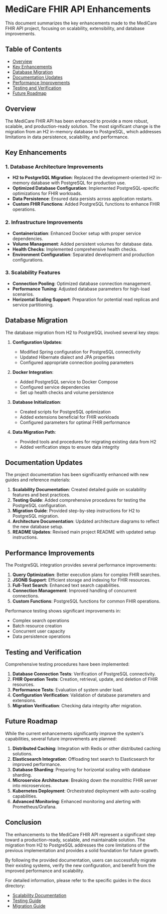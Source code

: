 # MediCare FHIR API Enhancements

This document summarizes the key enhancements made to the MediCare FHIR API project, focusing on scalability, extensibility, and database improvements.

## Table of Contents

- [Overview](#overview)
- [Key Enhancements](#key-enhancements)
- [Database Migration](#database-migration)
- [Documentation Updates](#documentation-updates)
- [Performance Improvements](#performance-improvements)
- [Testing and Verification](#testing-and-verification)
- [Future Roadmap](#future-roadmap)

## Overview

The MediCare FHIR API has been enhanced to provide a more robust, scalable, and production-ready solution. The most significant change is the migration from an H2 in-memory database to PostgreSQL, which addresses limitations in data persistence, scalability, and performance.

## Key Enhancements

### 1. Database Architecture Improvements

- **H2 to PostgreSQL Migration**: Replaced the development-oriented H2 in-memory database with PostgreSQL for production use.
- **Optimized Database Configuration**: Implemented PostgreSQL-specific optimizations for FHIR workloads.
- **Data Persistence**: Ensured data persists across application restarts.
- **Custom FHIR Functions**: Added PostgreSQL functions to enhance FHIR operations.

### 2. Infrastructure Improvements

- **Containerization**: Enhanced Docker setup with proper service dependencies.
- **Volume Management**: Added persistent volumes for database data.
- **Health Checks**: Implemented comprehensive health checks.
- **Environment Configuration**: Separated development and production configurations.

### 3. Scalability Features

- **Connection Pooling**: Optimized database connection management.
- **Performance Tuning**: Adjusted database parameters for high-load scenarios.
- **Horizontal Scaling Support**: Preparation for potential read replicas and service partitioning.

## Database Migration

The database migration from H2 to PostgreSQL involved several key steps:

1. **Configuration Updates**:
   - Modified Spring configuration for PostgreSQL connectivity
   - Updated Hibernate dialect and JPA properties
   - Configured appropriate connection pooling parameters

2. **Docker Integration**:
   - Added PostgreSQL service to Docker Compose
   - Configured service dependencies
   - Set up health checks and volume persistence

3. **Database Initialization**:
   - Created scripts for PostgreSQL optimization
   - Added extensions beneficial for FHIR workloads
   - Configured parameters for optimal FHIR performance

4. **Data Migration Path**:
   - Provided tools and procedures for migrating existing data from H2
   - Added verification steps to ensure data integrity

## Documentation Updates

The project documentation has been significantly enhanced with new guides and reference materials:

1. **Scalability Documentation**: Created detailed guide on scalability features and best practices.
2. **Testing Guide**: Added comprehensive procedures for testing the PostgreSQL configuration.
3. **Migration Guide**: Provided step-by-step instructions for H2 to PostgreSQL migration.
4. **Architecture Documentation**: Updated architecture diagrams to reflect the new database setup.
5. **README Updates**: Revised main project README with updated setup instructions.

## Performance Improvements

The PostgreSQL integration provides several performance improvements:

1. **Query Optimization**: Better execution plans for complex FHIR searches.
2. **JSONB Support**: Efficient storage and indexing for FHIR resources.
3. **Full-Text Search**: Enhanced text search capabilities.
4. **Connection Management**: Improved handling of concurrent connections.
5. **Custom Functions**: PostgreSQL functions for common FHIR operations.

Performance testing shows significant improvements in:
- Complex search operations
- Batch resource creation
- Concurrent user capacity
- Data persistence operations

## Testing and Verification

Comprehensive testing procedures have been implemented:

1. **Database Connection Tests**: Verification of PostgreSQL connectivity.
2. **FHIR Operation Tests**: Creation, retrieval, update, and deletion of FHIR resources.
3. **Performance Tests**: Evaluation of system under load.
4. **Configuration Verification**: Validation of database parameters and extensions.
5. **Migration Verification**: Checking data integrity after migration.

## Future Roadmap

While the current enhancements significantly improve the system's capabilities, several future improvements are planned:

1. **Distributed Caching**: Integration with Redis or other distributed caching solutions.
2. **Elasticsearch Integration**: Offloading text search to Elasticsearch for improved performance.
3. **Database Sharding**: Preparing for horizontal scaling with database sharding.
4. **Microservice Architecture**: Breaking down the monolithic FHIR server into microservices.
5. **Kubernetes Deployment**: Orchestrated deployment with auto-scaling capabilities.
6. **Advanced Monitoring**: Enhanced monitoring and alerting with Prometheus/Grafana.

## Conclusion

The enhancements to the MediCare FHIR API represent a significant step toward a production-ready, scalable, and maintainable solution. The migration from H2 to PostgreSQL addresses the core limitations of the previous implementation and provides a solid foundation for future growth.

By following the provided documentation, users can successfully migrate their existing systems, verify the new configuration, and benefit from the improved performance and scalability.

For detailed information, please refer to the specific guides in the docs directory:
- [Scalability Documentation](SCALABILITY.md)
- [Testing Guide](TESTING_POSTGRESQL_CONFIG.md)
- [Migration Guide](DATABASE_MIGRATION_GUIDE.md) 